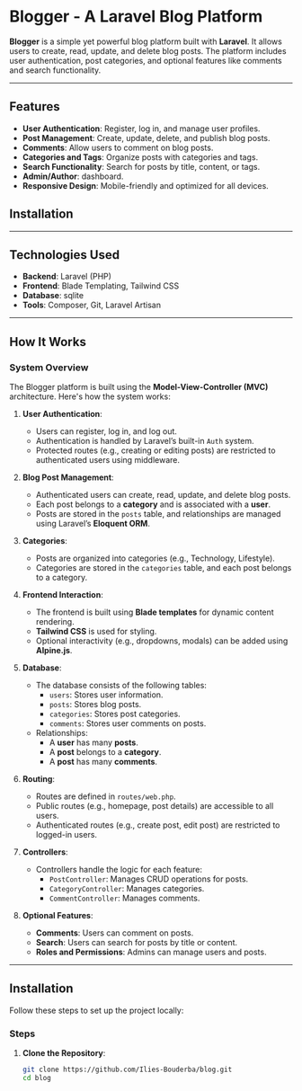 # Blogger - A Laravel Blog Platform

**Blogger** is a simple yet powerful blog platform built with **Laravel**. It allows users to create, read, update, and delete blog posts. The platform includes user authentication, post categories, and optional features like comments and search functionality.

---

## Features

- **User Authentication**: Register, log in, and manage user profiles.
- **Post Management**: Create, update, delete, and publish blog posts.
- **Comments**: Allow users to comment on blog posts.
- **Categories and Tags**: Organize posts with categories and tags.
- **Search Functionality**: Search for posts by title, content, or tags.
- **Admin/Author**: dashboard.
- **Responsive Design**: Mobile-friendly and optimized for all devices.

## Installation

---

## Technologies Used

- **Backend**: Laravel (PHP)
- **Frontend**: Blade Templating, Tailwind CSS
- **Database**: sqlite
- **Tools**: Composer, Git, Laravel Artisan

---

## How It Works

### **System Overview**
The Blogger platform is built using the **Model-View-Controller (MVC)** architecture. Here's how the system works:

1. **User Authentication**:
   - Users can register, log in, and log out.
   - Authentication is handled by Laravel’s built-in `Auth` system.
   - Protected routes (e.g., creating or editing posts) are restricted to authenticated users using middleware.

2. **Blog Post Management**:
   - Authenticated users can create, read, update, and delete blog posts.
   - Each post belongs to a **category** and is associated with a **user**.
   - Posts are stored in the `posts` table, and relationships are managed using Laravel’s **Eloquent ORM**.

3. **Categories**:
   - Posts are organized into categories (e.g., Technology, Lifestyle).
   - Categories are stored in the `categories` table, and each post belongs to a category.

4. **Frontend Interaction**:
   - The frontend is built using **Blade templates** for dynamic content rendering.
   - **Tailwind CSS** is used for styling.
   - Optional interactivity (e.g., dropdowns, modals) can be added using **Alpine.js**.

5. **Database**:
   - The database consists of the following tables:
     - `users`: Stores user information.
     - `posts`: Stores blog posts.
     - `categories`: Stores post categories.
     - `comments`: Stores user comments on posts.
   - Relationships:
     - A **user** has many **posts**.
     - A **post** belongs to a **category**.
     - A **post** has many **comments**.

6. **Routing**:
   - Routes are defined in `routes/web.php`.
   - Public routes (e.g., homepage, post details) are accessible to all users.
   - Authenticated routes (e.g., create post, edit post) are restricted to logged-in users.

7. **Controllers**:
   - Controllers handle the logic for each feature:
     - `PostController`: Manages CRUD operations for posts.
     - `CategoryController`: Manages categories.
     - `CommentController`: Manages comments.


8. **Optional Features**:
   - **Comments**: Users can comment on posts.
   - **Search**: Users can search for posts by title or content.
   - **Roles and Permissions**: Admins can manage users and posts.

---

## Installation

Follow these steps to set up the project locally:

### Steps

1. **Clone the Repository**:
   ```bash
   git clone https://github.com/Ilies-Bouderba/blog.git
   cd blog
